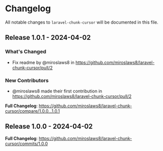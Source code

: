 # Changelog

All notable changes to `laravel-chunk-cursor` will be documented in this file.

## Release 1.0.1 - 2024-04-02

### What's Changed

* Fix readme by @miroslaws8 in https://github.com/miroslaws8/laravel-chunk-cursor/pull/2

### New Contributors

* @miroslaws8 made their first contribution in https://github.com/miroslaws8/laravel-chunk-cursor/pull/2

**Full Changelog**: https://github.com/miroslaws8/laravel-chunk-cursor/compare/1.0.0...1.0.1

## Release 1.0.0 - 2024-04-02

**Full Changelog**: https://github.com/miroslaws8/laravel-chunk-cursor/commits/1.0.0
